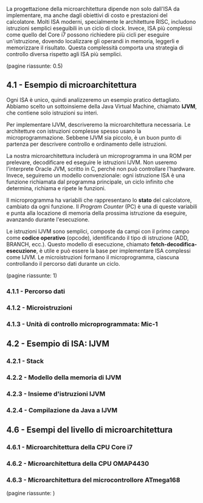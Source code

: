 La progettazione della microarchitettura dipende non solo dall'ISA da implementare, ma anche dagli obiettivi di costo e prestazioni del calcolatore. Molti ISA moderni, specialmente le architetture RISC, includono istruzioni semplici eseguibili in un ciclo di clock. Invece, ISA più complessi come quello del Core i7 possono richiedere più cicli per eseguire un'istruzione, dovendo localizzare gli operandi in memoria, leggerli e memorizzare il risultato. Questa complessità comporta una strategia di controllo diversa rispetto agli ISA più semplici.

(pagine riassunte: 0.5)
## 4.1 - Esempio di microarchitettura
Ogni ISA è unico, quindi analizzeremo un esempio pratico dettagliato. Abbiamo scelto un sottoinsieme della Java Virtual Machine, chiamato **IJVM**, che contiene solo istruzioni su interi.

Per implementare IJVM, descriveremo la microarchitettura necessaria. Le architetture con istruzioni complesse spesso usano la microprogrammazione. Sebbene IJVM sia piccolo, è un buon punto di partenza per descrivere controllo e ordinamento delle istruzioni.

La nostra microarchitettura includerà un microprogramma in una ROM per prelevare, decodificare ed eseguire le istruzioni IJVM. Non useremo l'interprete Oracle JVM, scritto in C, perché non può controllare l'hardware. Invece, seguiremo un modello convenzionale: ogni istruzione ISA è una funzione richiamata dal programma principale, un ciclo infinito che determina, richiama e ripete le funzioni.

Il microprogramma ha variabili che rappresentano lo **stato** del calcolatore, cambiato da ogni funzione. Il _Program Counter_ (PC) è una di queste variabili e punta alla locazione di memoria della prossima istruzione da eseguire, avanzando durante l'esecuzione.

Le istruzioni IJVM sono semplici, composte da campi con il primo campo come **codice operativo** (opcode), identificando il tipo di istruzione (ADD, BRANCH, ecc.). Questo modello di esecuzione, chiamato **fetch-decodifica-esecuzione**, è utile e può essere la base per implementare ISA complessi come IJVM. Le microistruzioni formano il microprogramma, ciascuna controllando il percorso dati durante un ciclo.

(pagine riassunte: 1)
### 4.1.1 - Percorso dati

### 4.1.2 - Microistruzioni

### 4.1.3 - Unità di controllo microprogrammata: Mic-1

## 4.2 - Esempio di ISA: IJVM
### 4.2.1 - Stack

### 4.2.2 - Modello della memoria di IJVM

### 4.2.3 - Insieme d'istruzioni IJVM

### 4.2.4 - Compilazione da Java a IJVM

## 4.6 - Esempi del livello di microarchitettura
### 4.6.1 - Microarchitettura della CPU Core i7

### 4.6.2 - Microarchitettura della CPU OMAP4430

### 4.6.3 - Microarchitettura del microcontrollore ATmega168


(pagine riassunte: )